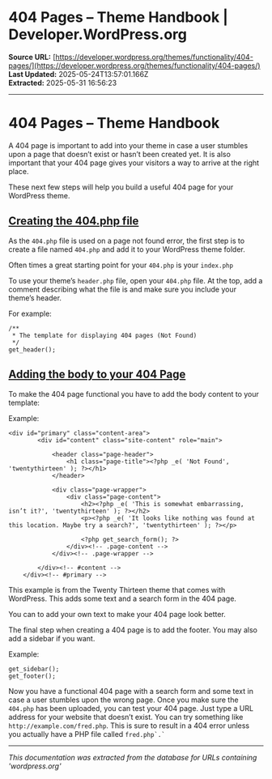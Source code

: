 # 404 Pages – Theme Handbook | Developer.WordPress.org

**Source URL:** [https://developer.wordpress.org/themes/functionality/404-pages/](https://developer.wordpress.org/themes/functionality/404-pages/)  
**Last Updated:** 2025-05-24T13:57:01.166Z  
**Extracted:** 2025-05-31 16:56:23

---

# 404 Pages – Theme Handbook

A 404 page is important to add into your theme in case a user stumbles upon a page that doesn’t exist or hasn’t been created yet. It is also important that your 404 page gives your visitors a way to arrive at the right place.

These next few steps will help you build a useful 404 page for your WordPress theme.

## [Creating the 404.php file](#creating-the-404-php-file)

As the `404.php` file is used on a page not found error, the first step is to create a file named `404.php` and add it to your WordPress theme folder.

Often times a great starting point for your `404.php` is your `index.php`

To use your theme’s `header.php` file, open your `404.php` file. At the top, add a comment describing what the file is and make sure you include your theme’s header.

For example:

```
/**
 * The template for displaying 404 pages (Not Found)
 */
get_header();
```

## [Adding the body to your 404 Page](#adding-the-body-to-your-404-page)

To make the 404 page functional you have to add the body content to your template:

Example:

```
<div id="primary" class="content-area">
		<div id="content" class="site-content" role="main">

			<header class="page-header">
				<h1 class="page-title"><?php _e( 'Not Found', 'twentythirteen' ); ?></h1>
			</header>

			<div class="page-wrapper">
				<div class="page-content">
					<h2><?php _e( 'This is somewhat embarrassing, isn’t it?', 'twentythirteen' ); ?></h2>
					<p><?php _e( 'It looks like nothing was found at this location. Maybe try a search?', 'twentythirteen' ); ?></p>

					<?php get_search_form(); ?>
				</div><!-- .page-content -->
			</div><!-- .page-wrapper -->

		</div><!-- #content -->
	</div><!-- #primary -->
```

This example is from the Twenty Thirteen theme that comes with WordPress. This adds some text and a search form in the 404 page.

You can to add your own text to make your 404 page look better.

The final step when creating a 404 page is to add the footer. You may also add a sidebar if you want.

Example:

```
get_sidebar();
get_footer();
```

Now you have a functional 404 page with a search form and some text in case a user stumbles upon the wrong page. Once you make sure the `404.php` has been uploaded, you can test your 404 page. Just type a URL address for your website that doesn’t exist. You can try something like `http://example.com/fred.php`. This is sure to result in a 404 error unless you actually have a PHP file called `` fred.php`.` ``

---

*This documentation was extracted from the database for URLs containing 'wordpress.org'*
